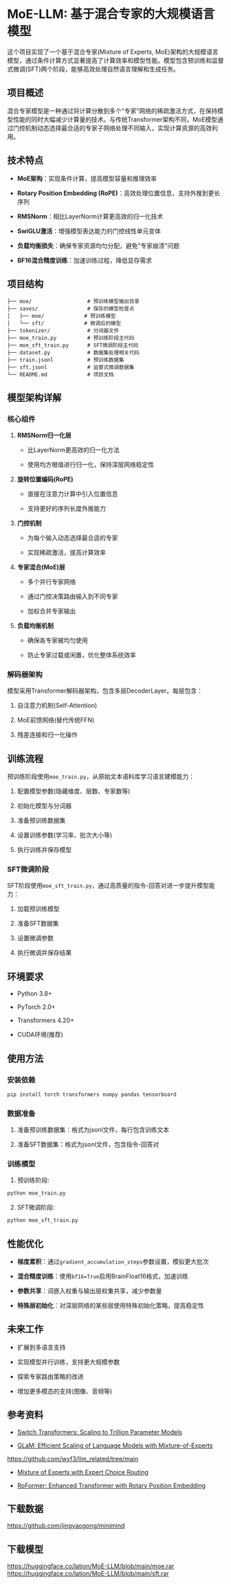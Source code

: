 
# MoE-LLM: 基于混合专家的大规模语言模型
这个项目实现了一个基于混合专家(Mixture of Experts, MoE)架构的大规模语言模型，通过条件计算方式显著提高了计算效率和模型性能。模型包含预训练和监督式微调(SFT)两个阶段，能够高效处理自然语言理解和生成任务。

## 项目概述
混合专家模型是一种通过将计算分散到多个"专家"网络的稀疏激活方式，在保持模型性能的同时大幅减少计算量的技术。与传统Transformer架构不同，MoE模型通过门控机制动态选择最合适的专家子网络处理不同输入，实现计算资源的高效利用。


## 技术特点


- **MoE架构**：实现条件计算，提高模型容量和推理效率

- **Rotary Position Embedding (RoPE)**：高效处理位置信息，支持外推到更长序列

- **RMSNorm**：相比LayerNorm计算更高效的归一化技术

- **SwiGLU激活**：增强模型表达能力的门控线性单元变体

- **负载均衡损失**：确保专家资源均匀分配，避免"专家崩溃"问题

- **BF16混合精度训练**：加速训练过程，降低显存需求


## 项目结构

```
├── moe/                  # 预训练模型输出目录
├── saves/                # 保存的模型检查点
│   ├── moe/             # 预训练模型
│   └── sft/             # 微调后的模型
├── tokenizer/            # 分词器文件
├── moe_train.py          # 预训练阶段主代码
├── moe_sft_train.py      # SFT微调阶段主代码
├── dataset.py            # 数据集处理相关代码
├── train.jsonl           # 预训练数据集
├── sft.jsonl             # 监督式微调数据集
└── README.md             # 项目文档
```


## 模型架构详解

### 核心组件

1. **RMSNorm归一化层**

   - 比LayerNorm更高效的归一化方法
   
   - 使用均方根值进行归一化，保持深层网络稳定性


2. **旋转位置编码(RoPE)**

   - 直接在注意力计算中引入位置信息

   - 支持更好的序列长度外推能力


3. **门控机制**

   - 为每个输入动态选择最合适的专家
   
   - 实现稀疏激活，提高计算效率


4. **专家混合(MoE)层**

   - 多个并行专家网络
   
   - 通过门控决策路由输入到不同专家
   
   - 加权合并专家输出


5. **负载均衡机制**

   - 确保各专家被均匀使用

   - 防止专家过载或闲置，优化整体系统效率


### 解码器架构
模型采用Transformer解码器架构，包含多层DecoderLayer。每层包含：

1. 自注意力机制(Self-Attention)

2. MoE前馈网络(替代传统FFN)

3. 残差连接和归一化操作


## 训练流程

预训练阶段使用`moe_train.py`，从原始文本语料库学习语言建模能力：

1. 配置模型参数(隐藏维度、层数、专家数等)

2. 初始化模型与分词器

3. 准备预训练数据集

4. 设置训练参数(学习率、批次大小等)

5. 执行训练并保存模型


### SFT微调阶段

SFT阶段使用`moe_sft_train.py`，通过高质量的指令-回答对进一步提升模型能力：

1. 加载预训练模型

2. 准备SFT数据集

3. 设置微调参数

4. 执行微调并保存结果


## 环境要求

- Python 3.8+

- PyTorch 2.0+

- Transformers 4.20+

- CUDA环境(推荐)


## 使用方法

### 安装依赖

```bash
pip install torch transformers numpy pandas tensorboard
```

### 数据准备

1. 准备预训练数据集：格式为jsonl文件，每行包含训练文本

2. 准备SFT数据集：格式为jsonl文件，包含指令-回答对


### 训练模型

1. 预训练阶段:

```bash
python moe_train.py
```

2. SFT微调阶段:

```bash
python moe_sft_train.py
```


## 性能优化

- **梯度累积**：通过`gradient_accumulation_steps`参数设置，模拟更大批次

- **混合精度训练**：使用`bf16=True`启用BrainFloat16格式，加速训练

- **参数共享**：词嵌入权重与输出层权重共享，减少参数量

- **特殊层初始化**：对深层网络的某些层使用特殊初始化策略，提高稳定性


## 未来工作

- 扩展到多语言支持

- 实现模型并行训练，支持更大规模参数

- 探索专家路由策略的改进

- 增加更多模态的支持(图像、音频等)


## 参考资料

- [Switch Transformers: Scaling to Trillion Parameter Models](https://arxiv.org/abs/2101.03961)

- [GLaM: Efficient Scaling of Language Models with Mixture-of-Experts](https://arxiv.org/abs/2112.06905)

https://github.com/wyf3/llm_related/tree/main

- [Mixture of Experts with Expert Choice Routing](https://arxiv.org/abs/2202.09368)

- [RoFormer: Enhanced Transformer with Rotary Position Embedding](https://arxiv.org/abs/2104.09864)


## 下载数据

https://github.com/jingyaogong/minimind

## 下载模型
https://huggingface.co/lation/MoE-LLM/blob/main/moe.rar
https://huggingface.co/lation/MoE-LLM/blob/main/sft.rar


